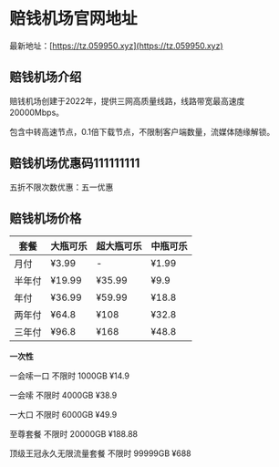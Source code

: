# 赔钱机场官网地址

最新地址：[https://tz.059950.xyz](https://tz.059950.xyz)

## 赔钱机场介绍

赔钱机场创建于2022年，提供三网高质量线路，线路带宽最高速度20000Mbps。

包含中转高速节点，0.1倍下载节点，不限制客户端数量，流媒体随缘解锁。

## 赔钱机场优惠码111111111

五折不限次数优惠：五一优惠

## 赔钱机场价格

|套餐|大瓶可乐|超大瓶可乐|中瓶可乐|
|----|----|----|----|
|月付|¥3.99|-|¥1.99|111111111111111111
|半年付|¥19.99|¥35.99|¥9.9|
|年付|¥36.99|¥59.99|¥18.8|
|两年付|¥64.8|¥108|¥32.8|
|三年付|¥96.8|¥168|¥48.8|

**一次性**

一会嗦一口 不限时 1000GB ¥14.9

一会嗦 不限时 4000GB ¥38.9

一大口 不限时 6000GB ¥49.9

至尊套餐 不限时 20000GB ¥188.88

顶级王冠永久无限流量套餐 不限时 99999GB ¥688

